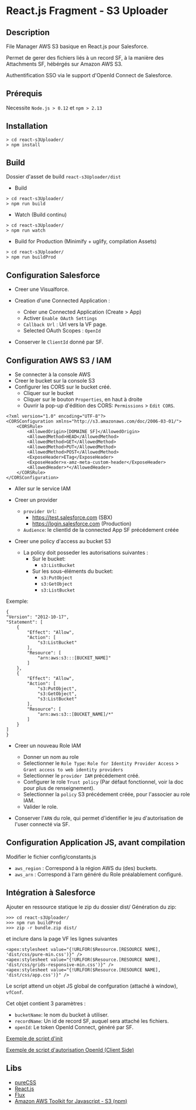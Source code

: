 React.js Fragment - S3 Uploader 
===============================


Description
-----------

File Manager AWS S3 basique en React.js pour Salesforce.

Permet de gerer des fichiers liés à un record SF, à la manière des Attachments SF, hébérgés sur Amazon AWS S3. 

Authentification SSO via le support d'OpenId Connect de Salesforce.


Prérequis 
---------

Necessite ```Node.js > 0.12``` et ```npm > 2.13```


Installation
------------

```
> cd react-s3Uploader/
> npm install
```


Build
-----

Dossier d'asset de build ```react-s3Uploader/dist```

- Build

```
> cd react-s3Uploader/
> npm run build
```

- Watch (Build continu)

```
> cd react-s3Uploader/
> npm run watch
```

- Build for Production (Minimify + uglify, compilation Assets)

```
> cd react-s3Uploader/
> npm run buildProd
```


Configuration Salesforce
------------------------
- Creer une Visualforce.

- Creation d'une Connected Application :

	- Créer une Connected Application (Create > App)
	- Activer ```Enable OAuth Settings```
	- ```Callback Url``` : Url vers la VF page.
	- Selected OAuth Scopes : ```OpenId```

- Conserver le ```ClientId``` donné par SF.


Configuration AWS S3 / IAM
--------------------------

- Se connecter à la console AWS
- Creer le bucket sur la console S3
- Configurer les CORS sur le bucket créé.
	- Cliquer sur le bucket
	- Cliquer sur le bouton ```Properties```, en haut à droite
	- Ouvrir la pop-up d'édition des CORS: ```Permissions``` > ```Edit CORS```.

```
<?xml version="1.0" encoding="UTF-8"?>
<CORSConfiguration xmlns="http://s3.amazonaws.com/doc/2006-03-01/">
    <CORSRule>
        <AllowedOrigin>[DOMAINE SF]</AllowedOrigin>
        <AllowedMethod>HEAD</AllowedMethod>
        <AllowedMethod>GET</AllowedMethod>
        <AllowedMethod>PUT</AllowedMethod>
        <AllowedMethod>POST</AllowedMethod>
        <ExposeHeader>ETag</ExposeHeader>
        <ExposeHeader>x-amz-meta-custom-header</ExposeHeader>
        <AllowedHeader>*</AllowedHeader>
    </CORSRule>
</CORSConfiguration>
```

- Aller sur le service IAM

- Creer un provider 
	- ```provider Url```:
		- https://test.salesforce.com (SBX)
		- https://login.salesforce.com (Production)
	- ```Audience```: le clientId de la connected App SF précédement créée

- Creer une policy d'access au bucket S3
	- La policy doit posseder les autorisations suivantes :
		- Sur le bucket:
			- ```s3:ListBucket```
		- Sur les sous-éléments du bucket:
			- ```s3:PutObject```
            - ```s3:GetObject```
            - ```s3:ListBucket```

Exemple:

```
{
"Version": "2012-10-17",
"Statement": [
    {
        "Effect": "Allow",
        "Action": [
            "s3:ListBucket"
        ],
        "Resource": [
            "arn:aws:s3:::[BUCKET_NAME]"
        ]
    },
    {
        "Effect": "Allow",
        "Action": [
            "s3:PutObject",
            "s3:GetObject",
            "s3:ListBucket"
        ],
        "Resource": [
            "arn:aws:s3::[BUCKET_NAME]/*"
        ]
    }
]
}
```

- Creer un nouveau Role IAM
	- Donner un nom au role
	- Selectionner le ```Role Type```: ```Role for Identity Provider Access``` > ```Grant access to web identity providers```
	- Selectionner le ```provider IAM``` précédement créé.
	- Configurer le role ```Trust policy``` (Par défaut fonctionnel, voir la doc pour plus de renseignement).
	- Selectionner la ```policy``` S3 précédement créée, pour l'associer au role IAM.
	- Valider le role.

- Conserver l'```ARN``` du role, qui permet d'identifier le jeu d'autorisation de l'user connecté via SF.

Configuration Application JS, avant compilation
-----------------------------------------------

Modifier le fichier config/constants.js

- ```aws_region``` : Correspond à la région AWS du (des) buckets.
- ```aws_arn``` : Correspond à l'arn généré du Role préalablement configuré.

Intégration à Salesforce
------------------------

Ajouter en ressource statique le zip du dossier dist/
Génération du zip: 

```
>>> cd react-s3Uploader/
>>> npm run buildProd
>>> zip -r bundle.zip dist/
```

et inclure dans la page VF les lignes suivantes

	<apex:stylesheet value="{!URLFOR($Resource.[RESOURCE NAME], 'dist/css/pure-min.css')}" />
	<apex:stylesheet value="{!URLFOR($Resource.[RESOURCE NAME], 'dist/css/grids-responsive-min.css')}" />
	<apex:stylesheet value="{!URLFOR($Resource.[RESOURCE NAME], 'dist/css/app.css')}" />

Le script attend un objet JS global de confguration (attaché à window), ```vfConf```.

Cet objet contient 3 paramètres : 

- ```bucketName```: le nom du bucket à utiliser.
- ```recordName```: Un id de record SF, auquel sera attaché les fichiers.
- ```openId```: Le token OpenId Connect, généré par SF.

[Exemple de script d'init](https://gist.github.com/bc0beb5142cb5e3a84b5)

[Exemple de script d'autorisation OpenId (Client Side)](https://gist.github.com/a0356cf64a937fad7ac1)

Libs
----

- [pureCSS](http://purecss.io/)
- [React.js](http://facebook.github.io/react/)
- [Flux](https://facebook.github.io/flux/)
- [Amazon AWS Toolkit for Javascript - S3 (npm)](https://www.npmjs.com/package/aws-sdk) 